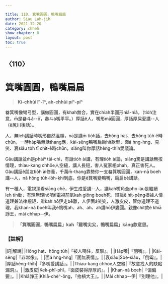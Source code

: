 ```yaml
---

title: 110. 箕嘴圓圓，鴨嘴扁扁
author: Siau Lah-jih
date: 2021-12-20
category: chheh
show_chapter: 0
layout: post
toc: true
---
```

  
## 〈110〉
# 箕嘴圓圓，鴨嘴扁扁
>**Ki-chhùi îⁿ-îⁿ, ah-chhùi píⁿ-píⁿ**
 
畚箕嘴像彎弓型，講做圓圓，有khah無合，實在chiah半圓形niâ-niâ，（tio̍h注意，m̄是畚斗á--ō͘，畚斗á嘴平平。）厚話ê人，嘴形mā圓圓，厚話厚屎愛講--人（ê尻川後話）。

人，無leh講話時嘴形自然溫順，nā是講m̄ tio̍h話，去hông hat、去hông tu̍h ê時chūn，一時ha̍p嘴無話thang應，kài-sêng鴨嘴扁扁hit款型，面á hng-hng，見笑、衰siâu to̍h tī chit-ê時chūn，siáng叫你厚話hèng-thi̍h愛議論。

Gâu講話並m̄是pháiⁿ tāi-chì，有話tio̍h ài講，有理tio̍h ài論，siāng驚是講話無按情理，thiau-kang chhōe人空縫，講人長短，害人冤家相phah，真正害死人。Gâu講話ê朋友tio̍h ài修養，千萬m̄-thang靠勢你一支畚箕嘴圓圓，kan-nā boeh講--人，nā hông tu̍h-lo̍h-khì到底，你是ē箕嘴變鴨嘴，扁扁bē講話。

有一種人，電視頂看siāng chē，伊生成愛講--人，講kah嘴角全pho iáu是繼續leh tín動，有理無理hō͘咱tī電視前氣kah giōng boeh死，辯論ê hit-pêng根據人情道理兼法律規矩，辯kah hō͘伊走bē離，人伊面á笑笑，人激皮皮，管你道理不道理，我khan-ná boeh叫我ê鴨嘴ah、ah、ah、ah講hō͘伊變圓。親像chit款ê khiā諍王，mài chhap--伊。

>**「箕嘴圓圓，鴨嘴扁扁」kah「雞嘴尖尖，鴨嘴扁扁」kāng款意思。**

### 【註解】

|詞|解說|
|Hông hat、hông tu̍h|『被人喝住，反駁』。|
|Ha̍p嘴|『閉嘴』。|
|Kài-sêng|『非常像』。|
|面á hng-hng|『面無表情』。|
|衰siâu|Soe-siâu，『倒霉』。|
|厚話hèng-thi̍h|『多嘴愛講話』。|
|Thiau-kang chhōe人空縫|『故意找人的缺點漏洞』。|
|激皮皮|Kek-phî-phî，『面皮裝得厚厚的』。|
|Khan-ná boeh|『偏偏要』。|
|Khiā諍王|Khiā-chèⁿ-ông，『抬槓大王』。|
|Mài chhap--伊|『別理他』。|